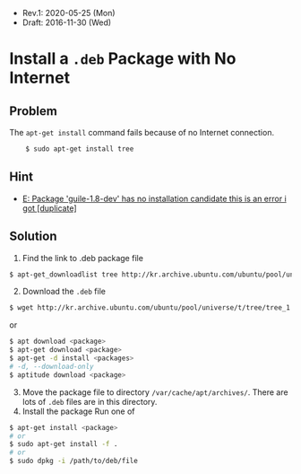 * Rev.1: 2020-05-25 (Mon)
* Draft: 2016-11-30 (Wed)
# Install a `.deb` Package with No Internet

## Problem
The `apt-get install` command fails because of no Internet connection.
```bash
	$ sudo apt-get install tree
```

## Hint
* [E: Package 'guile-1.8-dev' has no installation candidate this is an error i got [duplicate]](https://askubuntu.com/questions/47865/e-package-guile-1-8-dev-has-no-installation-candidate-this-is-an-error-i-got)

## Solution
1. Find the link to .deb package file
```bash
$ apt-get_downloadlist tree http://kr.archive.ubuntu.com/ubuntu/pool/universe/t/tree/tree_1.6.0-1_amd64.deb
```
2. Download the `.deb` file
```bash
$ wget http://kr.archive.ubuntu.com/ubuntu/pool/universe/t/tree/tree_1.6.0-1_amd64.deb
```
or
```bash
$ apt download <package>
$ apt-get download <package>
$ apt-get -d install <packages>
# -d, --download-only
$ aptitude download <package>
```
3. Move the package file to directory `/var/cache/apt/archives/`.
There are lots of `.deb` files are in this directory.
4. Install the package
Run one of 
```bash
$ apt-get install <package>
# or
$ sudo apt-get install -f .
# or
$ sudo dpkg -i /path/to/deb/file
```
